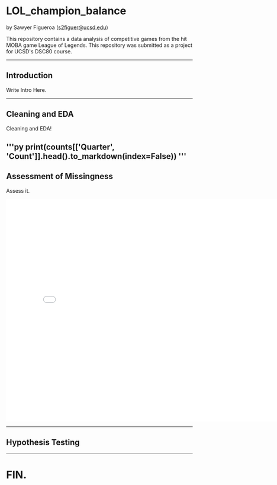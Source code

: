 # LOL_champion_balance

by Sawyer Figueroa (s2figuer@ucsd.edu)

This repository contains a data analysis of competitive games from the hit MOBA game League of Legends. This repository was submitted as a project for UCSD's DSC80 course.


---


## Introduction

Write Intro Here.

---

## Cleaning and EDA

Cleaning and EDA!

'''py
print(counts[['Quarter', 'Count']].head().to_markdown(index=False))
'''
---

## Assessment of Missingness

Assess it.

<iframe src="assets/hyp1.html" width=800 height=600 frameBorder=0></iframe>

---

## Hypothesis Testing

---

# FIN.